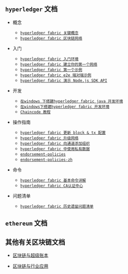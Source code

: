 ## `hyperledger` 文档
- 概念
    + [`hyperledger fabric 关键概念`](./hyperledger/hyperledger%20fabric%20关键概念.md)
    + [`hyperledger fabric 区块链网络`](./hyperledger/hyperledger%20fabric%20区块链网络.md) 

- 入门
    + [`hyperledger fabric 入门环境`](./hyperledger/hyperledger%20fabric%20入门.md)
    + [`hyperledger fabric 建立你的第一个网络`](./hyperledger/hyperledger%20fabric%20建立你的第一个网络.md)
    + [`hyperledger fabric 第一个示例`](./hyperledger/hyperledger%20fabric%20第一个示例.md)
    + [`hyperledger fabric e2e 端对端示例`](./hyperledger/hyperledger%20fabric%20e2e%20端对端示例.md)
    + [`hyperledger fabric 演示 Node.js SDK API`](./hyperledger/hyperledger%20fabric%20演示%20Node.js%20SDK%20API.md)

- 开发
    + [`在windows 下搭建hyperledger fabric java 开发环境`](./hyperledger/在windows%20下搭建hyperledger%20fabric%20java%20开发环境.md)
    + [`在windows下搭建hyperledger fabric 开发环境`](./hyperledger/在windows下搭建hyperledger%20fabric%20开发环境.md)
    + [`Chaincode 教程`](./hyperledger/Chaincode%20教程.md)

- 操作指南
    + [`hyperledger fabric 更新 block & tx 配置`](./hyperledger/hyperledger%20fabric%20更新%20block%20&%20tx%20配置.md)
    + [`hyperledger fabric 升级网络`](./hyperledger/hyperledger%20fabric%20升级网络组建.md)
    + [`hyperledger fabric 向通道添加组织`](./hyperledger/hyperledger%20fabric%20向通道添加组织.md)
    + [`hyperledger fabric 中使用私有数据`](./hyperledger/hyperledger%20fabric%20中使用私有数据.md)
    + [`endorsement-policies`](./hyperledger/endorsement-policies.md)
    + [`endorsement-policies-zh`](./hyperledger/endorsement-policies-zh.md)

- 命令
    + [`hyperledger fabric 基本命令详解`](./hyperledger/hyperledger%20fabric%20基本命令详解.md)
    + [`hyperledger fabric CA认证中心`](./hyperledger/hyperledger%20fabric%20CA认证中心.md)

- 问题清单
    + [`hyperledger fabric 历史遗留问题清单`](./hyperledger/hyperledger%20fabric%20历史遗留问题清单.md)

## `ethereum` 文档



## 其他有关区块链文档

+ [区块链与超级账本](./区块链与超级账本.md)

+ [区块链与行业应用](./区块链与行业应用.md)